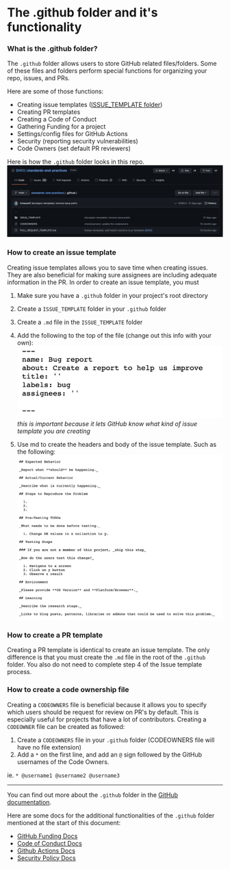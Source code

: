 # The .github folder and it's functionality

### What is the .github folder?

The `.github` folder allows users to store GitHub related files/folders. Some of these files and folders perform special functions for organizing your repo, issues, and PRs.

Here are some of those functions:
- Creating issue templates ([ISSUE_TEMPLATE folder](../.github/ISSUE_TEMPLATE))
- Creating PR templates 
- Creating a Code of Conduct
- Gathering Funding for a project
- Settings/config files for GitHub Actions
- Security (reporting security vulnerabilities)
- Code Owners (set default PR reviewers)

Here is how the `.github` folder looks in this repo.
![github folder](./assets/github_folder/1.png)

### How to create an issue template
Creating issue templates allows you to save time when creating issues. They are also beneficial for making sure assignees are including adequate information in the PR. In order to create an issue template, you must 
1. Make sure you have a `.github` folder in your project's root directory
2. Create a `ISSUE_TEMPLATE` folder in your `.github` folder
3. Create a `.md` file in the `ISSUE_TEMPLATE` folder
4. Add the following to the top of the file (change out this info with your own):
![Issue template header](./assets/github_folder/2.png)
_this is important because it lets GitHub know what kind of issue template you are creating_

5. Use md to create the headers and body of the issue template. Such as the following:
![Issue template](./assets/github_folder/3.png)

### How to create a PR template
Creating a PR template is identical to create an issue template. The only difference is that you must create the `.md` file in the root of the `.github` folder. You also do not need to complete step 4 of the Issue template process.

### How to create a code ownership file
Creating a `CODEOWNERS` file is beneficial because it allows you to specify which users should be request for review on PR's by default. This is especially useful for projects that have a lot of contributors. Creating a `CODEOWNER` file can be created as followed:

1. Create a `CODEOWNERS` file in your `.github` folder (CODEOWNERS file will have no file extension)
2. Add a `*` on the first line, and add an `@` sign followed by the GitHub usernames of the Code Owners.

ie. `* @username1 @username2 @username3`

---

You can find out more about the `.github` folder in the [GitHub documentation](https://docs.github.com/en).

Here are some docs for the additional functionalities of the `.github` folder mentioned at the start of this document:
- [GitHub Funding Docs](https://docs.github.com/en/repositories/managing-your-repositorys-settings-and-features/customizing-your-repository/displaying-a-sponsor-button-in-your-repository#about-funding-files)
- [Code of Conduct Docs](https://docs.github.com/en/communities/setting-up-your-project-for-healthy-contributions/adding-a-code-of-conduct-to-your-project)
- [Github Actions Docs](https://docs.github.com/en/actions/learn-github-actions/understanding-github-actions#create-an-example-workflow)
- [Security Policy Docs](https://docs.github.com/en/code-security/getting-started/adding-a-security-policy-to-your-repository)
